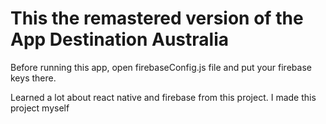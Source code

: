 # This the remastered version of the App Destination Australia
Before running this app, open firebaseConfig.js file and put your firebase keys there.

Learned a lot about react native and firebase from this project. I made this project myself
